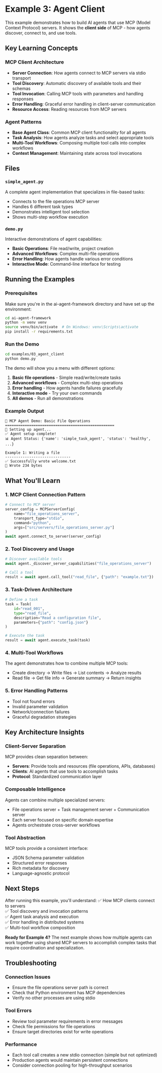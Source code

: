 # Example 3: Agent Client

This example demonstrates how to build AI agents that use MCP (Model Context Protocol) servers. It shows the **client side** of MCP - how agents discover, connect to, and use tools.

## Key Learning Concepts

### MCP Client Architecture
- **Server Connection**: How agents connect to MCP servers via stdio transport
- **Tool Discovery**: Automatic discovery of available tools and their schemas
- **Tool Invocation**: Calling MCP tools with parameters and handling responses
- **Error Handling**: Graceful error handling in client-server communication
- **Resource Access**: Reading resources from MCP servers

### Agent Patterns
- **Base Agent Class**: Common MCP client functionality for all agents
- **Task Analysis**: How agents analyze tasks and select appropriate tools
- **Multi-Tool Workflows**: Composing multiple tool calls into complex workflows
- **Context Management**: Maintaining state across tool invocations

## Files

### `simple_agent.py`
A complete agent implementation that specializes in file-based tasks:
- Connects to the file operations MCP server
- Handles 6 different task types
- Demonstrates intelligent tool selection
- Shows multi-step workflow execution

### `demo.py`
Interactive demonstrations of agent capabilities:
- **Basic Operations**: File read/write, project creation
- **Advanced Workflows**: Complex multi-file operations
- **Error Handling**: How agents handle various error conditions
- **Interactive Mode**: Command-line interface for testing

## Running the Examples

### Prerequisites
Make sure you're in the ai-agent-framework directory and have set up the environment:

```bash
cd ai-agent-framework
python -m venv venv
source venv/bin/activate  # On Windows: venv\Scripts\activate
pip install -r requirements.txt
```

### Run the Demo
```bash
cd examples/03_agent_client
python demo.py
```

The demo will show you a menu with different options:
1. **Basic file operations** - Simple read/write/create tasks
2. **Advanced workflows** - Complex multi-step operations
3. **Error handling** - How agents handle failures gracefully
4. **Interactive mode** - Try your own commands
5. **All demos** - Run all demonstrations

### Example Output
```
🤖 MCP Agent Demo: Basic File Operations
==================================================
🔧 Setting up agent...
✅ Agent setup complete!
📊 Agent Status: {'name': 'simple_task_agent', 'status': 'healthy', ...}

Example 1: Writing a file
------------------------------
✅ Successfully wrote welcome.txt
📝 Wrote 234 bytes
```

## What You'll Learn

### 1. MCP Client Connection Pattern
```python
# Connect to MCP server
server_config = MCPServerConfig(
    name="file_operations_server",
    transport_type="stdio", 
    command="python",
    args=["src/servers/file_operations_server.py"]
)
await agent.connect_to_server(server_config)
```

### 2. Tool Discovery and Usage
```python
# Discover available tools
await agent._discover_server_capabilities("file_operations_server")

# Call a tool
result = await agent.call_tool("read_file", {"path": "example.txt"})
```

### 3. Task-Driven Architecture
```python
# Define a task
task = Task(
    id="read_001",
    type="read_file", 
    description="Read a configuration file",
    parameters={"path": "config.json"}
)

# Execute the task
result = await agent.execute_task(task)
```

### 4. Multi-Tool Workflows
The agent demonstrates how to combine multiple MCP tools:
- Create directory → Write files → List contents → Analyze results
- Read file → Get file info → Generate summary → Return insights

### 5. Error Handling Patterns
- Tool not found errors
- Invalid parameter validation
- Network/connection failures
- Graceful degradation strategies

## Key Architecture Insights

### Client-Server Separation
MCP provides clean separation between:
- **Servers**: Provide tools and resources (file operations, APIs, databases)
- **Clients**: AI agents that use tools to accomplish tasks
- **Protocol**: Standardized communication layer

### Composable Intelligence
Agents can combine multiple specialized servers:
- File operations server + Task management server + Communication server
- Each server focused on specific domain expertise
- Agents orchestrate cross-server workflows

### Tool Abstraction
MCP tools provide a consistent interface:
- JSON Schema parameter validation
- Structured error responses  
- Rich metadata for discovery
- Language-agnostic protocol

## Next Steps

After running this example, you'll understand:
✅ How MCP clients connect to servers  
✅ Tool discovery and invocation patterns  
✅ Agent task analysis and execution  
✅ Error handling in distributed systems  
✅ Multi-tool workflow composition  

**Ready for Example 4?** The next example shows how multiple agents can work together using shared MCP servers to accomplish complex tasks that require coordination and specialization.

## Troubleshooting

### Connection Issues
- Ensure the file operations server path is correct
- Check that Python environment has MCP dependencies
- Verify no other processes are using stdio

### Tool Errors
- Review tool parameter requirements in error messages
- Check file permissions for file operations
- Ensure target directories exist for write operations

### Performance
- Each tool call creates a new stdio connection (simple but not optimized)
- Production agents would maintain persistent connections
- Consider connection pooling for high-throughput scenarios
